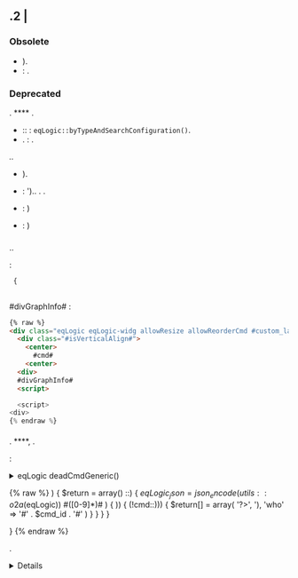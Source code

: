 ## .2 | 


### Obsolete

- ).
-  : .

### Deprecated

. **** .

- :: : `eqLogic::byTypeAndSearchConfiguration()`.
- . : .

*..*

- ).
-  : ').. . .

-  : )
-  : )


### 

#### 

..

:

```php
 {
    
```

#divGraphInfo# :

```html
{% raw %}
<div class="eqLogic eqLogic-widg allowResize allowReorderCmd #custom_layout# #eqLogic_class# #class#" data-eqType="#eqType#" data-eqLogic_id="#id#" data-eqLogic_uid="#uid#" data-version="#version#" data-translate-category="#translate_category#" data-category="#category#" data-tags="#tags#" style="width: #width#height: #height##style#">
  <div class="#isVerticalAlign#">
    <center>
      #cmd#
    <center>
  <div>
  #divGraphInfo#
  <script>

  <script>
<div>
{% endraw %}
```


#### 

. ****, .

:

<details>

  <summary markdown="span">eqLogic deadCmdGeneric()<summary>

  
  {% raw %}
  ) {
    $return = array()
    ::) {
      $eqLogic_json = json_encode(utils::o2a($eqLogic))
      #([0-9]*)#
      ) {
        )) {
           (!cmd::))) {
            $return[] = array(
              '?>',
              '),
              'who' => '#' . $cmd_id . '#'
            )
          }
        }
      }
    }
    
  }
  {% endraw %}
  

  .

<details>

#### 

. ** ** ** **  **.

.

.  ** .

.  :

  -  : .
  -  : .
  -  : ..

. ..


#####  :

. :



<details>

  <summary markdown="span">Par exemple :<summary>

  
  {% raw %}
  <legend><i class="fa fa-table"><i> {{Mes Equipemnts}}<legend>
  <div class="input-group" style="margin-bottom:5px">
    <input class="form-control roundedLeft" placeholder="{{Rechercher}}" id="in_searchEqlogic">
    <div class="input-group-btn">
      <a id="bt_resetObjectSearch" class="btn" style="width:30px"><i class="fas fa-times"><i>
      <a><a class="btn roundedRight hidden" id="bt_pluginDisplayAsTable" data-coreSupport="1" data-state="0"><i class="fas fa-grip-lines"><i><a>
    <div>
  <div>
  {% endraw %}
  

<details>

.  !

#####  :

 **  :



- ". . :

  

-  :

<details>

  <summary markdown="span"> d'event js<summary>

  
  {% raw %}
  $('#bt_pluginDisplayAsTable').off('click').on('click', function () {
    $('#bt_pluginDisplayAsTable[data-coreSupport="1"]').off('click').on('click', function () {
      ).") {
        $(this).data('state', '1').addClass('active')
        )
        $('.eqLogicDisplayCard').addClass('displayAsTable')
        $('.eqLogicDisplayCard .hiddenAsCard').removeClass('hidden')
        $('.eqLogicThumbnailContainer').first().addClass('containerAsTable')
      }  {
        $(this).data('state', '0').removeClass('active')
        )
        $('.eqLogicDisplayCard').removeClass('displayAsTable')
        $('.eqLogicDisplayCard .hiddenAsCard').addClass('hidden')
        $('.eqLogicThumbnailContainer').first().removeClass('containerAsTable')
      }
    })
  })
  {% endraw %}
  

<details>

##### . :

<details>

  <summary markdown="span">plugin. js<summary>

  
  {% raw %}
  :
  ').length) {
    $('#bt_pluginDisplayAsTable').removeClass('hidden') Not shown on previous core versions
    ' || .) {
      $('#bt_pluginDisplayAsTable').data('state', '1').addClass('active')
      "]').length) {
        $('.eqLogicDisplayCard').addClass('displayAsTable')
        $('.eqLogicDisplayCard .hiddenAsCard').removeClass('hidden')
        $('.eqLogicThumbnailContainer').first().addClass('containerAsTable')
      }
    }
    :
    $('#bt_pluginDisplayAsTable[data-coreSupport="1"]').off('click').on('click', function () {
      ).") {
        $(this).data('state', '1').addClass('active')
        )
        $('.eqLogicDisplayCard').addClass('displayAsTable')
        $('.eqLogicDisplayCard .hiddenAsCard').removeClass('hidden')
        $('.eqLogicThumbnailContainer').first().addClass('containerAsTable')
      }  {
        $(this).data('state', '0').removeClass('active')
        )
        $('.eqLogicDisplayCard').removeClass('displayAsTable')
        $('.eqLogicDisplayCard .hiddenAsCard').addClass('hidden')
        $('.eqLogicThumbnailContainer').first().removeClass('containerAsTable')
      }
    })
  }
  {% endraw %}
  

<details>

 :

- .*  *

##### 

 ** . 

.

 ** .

<details>

  <summary markdown="span">Par exemple :<summary>

  
  {% raw %}
  <div class="eqLogicThumbnailContainer">
    <?php
      ) {
        $div = ''
        $opacity = ($eqLogic->getIsEnable()) ? '' : 'disableCard'
        $div .= '<div class="eqLogicDisplayCard cursor '.$opacity.'" data-eqLogic_id="' . $eqLogic->getId() . '">'
        $div .= '<img src="' . $plugin->getPathImgIcon() . '">'
        $div .= '<br>'
        $div .= '<span class="name">' . $eqLogic->getHumanName(true, true) . '<span>'
        $div .= '<span class="hidden hiddenAsCard displayTableRight">'.$eqLogic->getConfiguration('autorefresh').' | '.$eqLogic->getConfiguration('loglasttime').'h<span>'
        $div .= '<div>'
        
      }
    ?>
  <div>
  {% endraw %}
  

<details>

 **) . ..

.


#### 

..

 ****, . . .. .

- .
-  **.
-  **.

<details>

  <summary markdown="span"> de code de Widg avec template<summary>

  
  <div class=" cmd-widget" ...>
    <div class="title #hide_name#">
      <div class="cmdName">#name_display#<div>
    <div>
    <div>
      ...
    <div>
    <template>
      <div>color : rgb(20,20,20) ({{couleur d'arrière plan}})<div>
      <div>color_switch : rgb(230,230,230) ({{couleur de la pastille}})<div>
    <template>
    <script>
    <script>
  <div>
  

<details>

#### 

. [](https:refreshless.comnouislider). .  **  !

.

>  : . **** !

 :

```js
 !== 'undefined') {
  ')
}  {
  ')
}
```

#### 

..

.

 : 
 : 

> .

 :

```html
<div class="content-xs">
    <span class="cmdName #hide_name#">#name_display#<span> <strong class="state"><strong>
    {{}}
  <div>
  <template>
    <div>param : {{}}.<div>
  <template>
  <script>
```

```json
  {
    "": {
      "": "",
      "": ""
    },
    "": {
      "": "",
      "": ""
    },
    "": {
      "": "",
      "": ""
    }
  }
```

> . .


#### 

.. .

.

. . .).

:

```php

{
    *     * ************************************************** *
    

    ()
    {
        $generics = array(
            '
                '),
                '
                ' ' ...
                '',
                '')
            ),
            '(
                '),
                '
                '),
                '',
                '')
            )
        )
        
    }

```

 :

- .
- .

>  :  [](https:github.comjeedomcoreblobalphacoreconfigjeedom.config.php), .